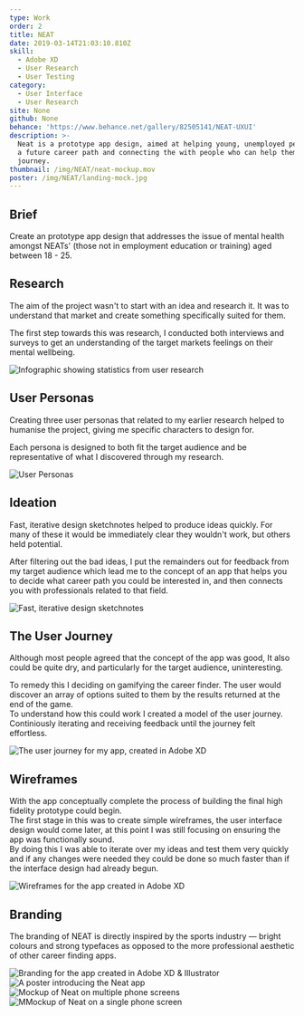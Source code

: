 ```yaml
---
type: Work
order: 2
title: NEAT
date: 2019-03-14T21:03:10.810Z
skill:
  - Adobe XD
  - User Research
  - User Testing
category:
  - User Interface
  - User Research
site: None
github: None
behance: 'https://www.behance.net/gallery/82505141/NEAT-UXUI'
description: >-
  Neat is a prototype app design, aimed at helping young, unemployed people find
  a future career path and connecting the with people who can help them on their
  journey.
thumbnail: /img/NEAT/neat-mockup.mov
poster: /img/NEAT/landing-mock.jpg
---
```




<div class="text span-width">
      <h2>Brief</h2>
      <p>
        Create an prototype app design that addresses the issue of mental health amongst NEATs' (those not in employment education or training) aged between 18 - 25.
      </p>
</div>

<div class="text">
    <h2>Research</h2>
    <p>
        The aim of the project wasn't to start with an idea and research it. It was to understand that market and create something specifically suited for them.
      </p>
    <p> 
        The first step towards this was research, I conducted both interviews and surveys to get an understanding of the target markets feelings on their mental wellbeing. 
    </p>
</div>


![Infographic showing statistics from user research](/img/NEAT/neat-research-stats.jpg "Infographic showing statistics from user research")
<div class="text">
    <h2>User Personas</h2>
    <p>
      Creating three user personas that related to my earlier 
      research helped to humanise the project, giving me specific characters to design for.
    </p>
    <p>
      Each persona is designed to both fit the target audience and be representative of what I discovered through my research.
    </p>
</div>

![User Personas](/img/NEAT/neat-user-personas.jpg "User Personas")
<div class="text">
    <h2>Ideation</h2>
    <p>
      Fast, iterative design sketchnotes helped to produce ideas quickly. For many of these it would be immediately clear they wouldn't work, but others held potential.
    </p>
    <p>
      After filtering out the bad ideas, I put the remainders out for feedback from my target audience which lead me to the concept of an app that helps you to decide what career path you could be interested in, and then connects you with professionals related to that field.
    </p>
</div>

![Fast, iterative design sketchnotes](/img/NEAT/neat-sketchnotes.jpg "Fast, iterative design sketchnotes")

<div class="text">
    <h2>The User Journey</h2>
    <p>
      Although most people agreed that the concept of the app was good, It also could be quite dry, and particularly for the target audience, uninteresting.
    </p>
    <p>
      To remedy this I deciding on gamifying the career finder. The user would discover an array of options suited to them by the results returned at the end of the game. 
      <br>
      To understand how this could work I created a model of the user journey. Continiously iterating and receiving feedback until the journey felt effortless.
    </p>
</div>


![The user journey for my app, created in Adobe XD](/img/NEAT/neat-user-journey.jpg "The user journey for my app, created in Adobe XD")

<div class="text">
    <h2>Wireframes</h2>
    <p>
      With the app conceptually complete the process of building the final high fidelity prototype could begin. 
      <br>
      The first stage in this was to create simple wireframes, the user interface design would come later, at this point I was still focusing on ensuring the app was functionally sound. 
      <br> 
      By doing this I was able to iterate over my ideas and test them very quickly and if any changes were needed they could be done so much faster than if the interface design had already begun.
    </p>
</div>

![Wireframes for the app created in Adobe XD](/img/NEAT/neat-wireframes.jpg "Wireframes for the app created in Adobe XD")

<div class="text">
    <h2>Branding</h2>
    <!-- <p>
      The main goal of NEAT is to help it's target audience get started along a career path that suits them perfectly. Somewhat like a career finding platform, but I felt from the beginning that the branding shouldn't take a similar aesthetic to competing apps. 
    </p>
    <p>
      Instead I wanted the branding to focus on motivation & aspiration. The colours, fonts and icons are directly inspired by sports marketing
    </p> -->
    <p>
      The branding of NEAT is directly inspired by the sports industry — bright colours and strong typefaces as opposed to the more professional aesthetic of other career finding apps.
    </p>
</div>

![Branding for the app created in Adobe XD & Illustrator](/img/NEAT/neat-branding.jpg "Branding for the app created in Adobe XD")
![A poster introducing the Neat app](/img/NEAT/neat-poster.jpg "A poster introducing the Neat app")
![Mockup of Neat on multiple phone screens](/img/NEAT/neat-phones-2.jpg "Mockup of Neat on multiple phone screens")
![MMockup of Neat on a single phone screen](/img/NEAT/NEAT-blackiphonemock.jpg "Mockup of Neat on a single phone screen")

